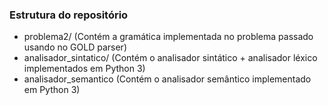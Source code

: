 ### Estrutura do repositório
- problema2/ (Contém a gramática implementada no problema passado usando no GOLD parser)
- analisador_sintatico/ (Contém o analisador sintático + analisador léxico implementados em Python 3)
- analisador_semantico (Contém o analisador semântico implementado em Python 3)
